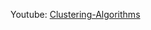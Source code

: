
Youtube: [Clustering-Algorithms](https://youtube.com/playlist?list=PLmMNfv-hv1hbP-KE8kzO6eOQ4ChLIyANN&feature=shared)
